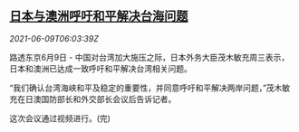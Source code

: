 <!--1623220262000-->
[日本与澳洲呼吁和平解决台海问题](https://cn.reuters.com/article/jp-au-tw-dip-0609-idCNKCS2DL0G3)
------

<div><i>2021-06-09T06:03:39Z</i></div><p>路透东京6月9日 - 中国对台湾加大施压之际，日本外务大臣茂木敏充周三表示，日本和澳洲已达成一致呼吁和平解决台湾相关问题。</p><p>“我们确认台湾海峡和平及稳定的重要性，并同意呼吁和平解决两岸问题，”茂木敏充在日澳国防部长和外交部长会议后告诉记者。</p><p>这次会议通过视频进行。(完)</p>
